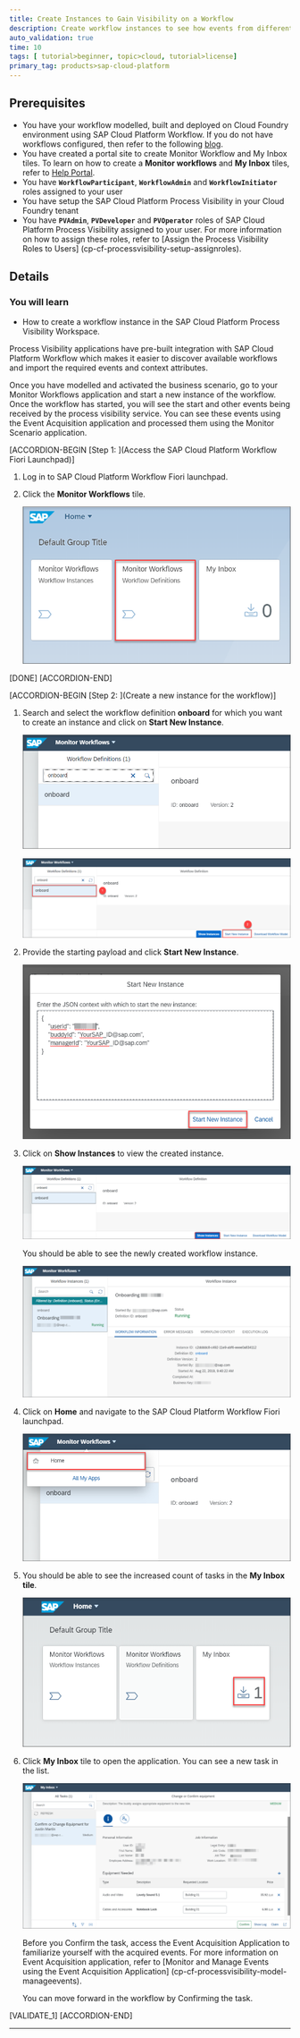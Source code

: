 ```yaml
---
title: Create Instances to Gain Visibility on a Workflow
description: Create workflow instances to see how events from different type of workflow activities combine together to provide an overview to analyze the progress and identify inefficiencies in the workflow.
auto_validation: true
time: 10
tags: [ tutorial>beginner, topic>cloud, tutorial>license]
primary_tag: products>sap-cloud-platform
---
```


## Prerequisites
 - You have your workflow modelled, built and deployed on Cloud Foundry environment using SAP Cloud Platform Workflow. If you do not have workflows configured, then refer to the following [blog](https://blogs.sap.com/2019/05/20/sap-cloud-platform-workflow-sample-application-in-cloud-foundry/).
 - You have created a portal site to create Monitor Workflow and My Inbox tiles. To learn on how to create a **Monitor workflows** and **My Inbox** tiles, refer to [Help Portal](https://help.sap.com/viewer/e157c391253b4ecd93647bf232d18a83/Cloud/en-US/97c079f9317c42bba31cc9ca9d4cc7c3.html).
 - You have **`WorkflowParticipant`**, **`WorkflowAdmin`** and **`WorkflowInitiator`** roles assigned to your user
 - You have setup the SAP Cloud Platform Process Visibility in your Cloud Foundry tenant
 - You have **`PVAdmin`**, **`PVDeveloper`** and **`PVOperator`** roles of SAP Cloud Platform Process Visibility assigned to your user. For more information on how to assign these roles, refer to [Assign the Process Visibility Roles to Users] (cp-cf-processvisibility-setup-assignroles).

## Details
### You will learn
  - How to create a workflow instance in the SAP Cloud Platform Process Visibility Workspace.

Process Visibility applications have pre-built integration with SAP Cloud Platform Workflow which makes it easier to discover available workflows and import the required events and context attributes.

Once you have modelled and activated the business scenario, go to your Monitor Workflows application and start a new instance of the workflow. Once the workflow has started, you will see the start and other events being received by the process visibility service. You can see these events using the Event Acquisition application and processed them using the Monitor Scenario application.

[ACCORDION-BEGIN [Step 1: ](Access the SAP Cloud Platform Workflow Fiori Launchpad)]

1. Log in to SAP Cloud Platform Workflow Fiori launchpad.

2. Click the **Monitor Workflows** tile.

    ![Fiori Launchpad window](FLP.png)

[DONE]
[ACCORDION-END]

[ACCORDION-BEGIN [Step 2: ](Create a new instance for the workflow)]

1. Search and select the workflow definition **onboard** for which you want to create an instance and click on **Start New Instance**.

    ![Onboard](Onboard-02.png)

    ![New instance creation](Start-New-Instance-03.png)

2. Provide the starting payload and click **Start New Instance**.

    ![Payload](Payload-04.png)

3. Click on **Show Instances** to view the created instance.

    ![Show instances](Show-Instance-05.png)

    You should be able to see the newly created workflow instance.

    ![Show instance details](Show-instances-06.png)

4. Click on **Home** and navigate to the SAP Cloud Platform Workflow Fiori launchpad.

    ![Home screen](Home-07.png)

5. You should be able to see the increased count of tasks in the **My Inbox tile**.

    ![My Inbox tile](MyInbox-08.png)

6. Click **My Inbox** tile to open the application. You can see a new task in the list.

    ![New task](Task-09.png)

    Before you Confirm the task, access the Event Acquisition Application to familiarize yourself with the acquired events. For more information on Event Acquisition application, refer to [Monitor and Manage Events using the Event Acquisition Application] (cp-cf-processvisibility-model-manageevents).

    You can move forward in the workflow by Confirming the task.

[VALIDATE_1]
[ACCORDION-END]


---

